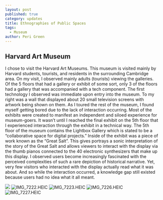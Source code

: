 ```yaml
---
layout: post
published: true
category: updates
title: Ethnographies of Public Spaces
tags:
  - Museum
author: Peri Green
---
```

## Harvard Art Museum

I chose to visit the Harvard Art Museums. This museum is visited mainly by Harvard students, tourists, and residents in the surrounding Cambridge area. On my visit, I observed mainly adults (tourists) viewing the galleries. Of the 5 floors that had a gallery or exhibit of some sort, only 3 of the floors had a gallery that was accompanied with a tech component. The first technology I observed was immediate upon entry into the museum. To my right was a wall that displayed about 20 small television screens with artwork being shown on them. As I toured the rest of the museum, I found myself getting bored due to the lack of interaction occurring. Most of the exhibits were created to manifest an independent and siloed experience for museum-goers. It wasn’t until I reached the final exhibit on the 5th floor that I experienced interaction through the exhibit in a technical way. The 5th floor of the museum contains the Lightbox Gallery which is stated to be a “collaborative space for digital projects.” Inside of the exhibit was a piece of work known as the “Great Salt”. This gives portrays a sonic interpretation of the story of the Great Salt and allows viewers to interact with the display via the thumb pianos connected to the 40 electronic synthesizers that make up this display. I observed users become increasingly fascinated with the perceived complexities of such a rare depiction of historical narrative. Yet, very few visitors who interacted with the display actually read what it was about. And so while the interaction occurred, a knowledge gap still existed because users had no idea what it all meant. 

![]({{site.baseurl}}/assets/IMG_7221.HEIC)
![IMG_7222.HEIC]({{site.baseurl}}/assets/IMG_7222.HEIC)
![IMG_7223.HEIC]({{site.baseurl}}/assets/IMG_7223.HEIC)
![IMG_7226.HEIC]({{site.baseurl}}/assets/IMG_7226.HEIC)
![IMG_7227.HEIC]({{site.baseurl}}/assets/IMG_7227.HEIC)

